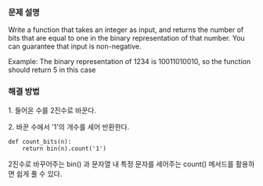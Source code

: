 ### 문제 설명

Write a function that takes an integer as input, and returns the number of bits that are equal to one in the binary representation of that number. You can guarantee that input is non-negative.

Example: The binary representation of 1234 is 10011010010, so the function should return 5 in this case

### 해결 방법

1\. 들어온 수를 2진수로 바꾼다.

2\. 바꾼 수에서 '1'의 개수를 세어 반환한다.

```
def count_bits(n):
    return bin(n).count('1')
```

2진수로 바꾸어주는 bin() 과 문자열 내 특정 문자를 세어주는 count() 메서드를 활용하면 쉽게 풀 수 있다.